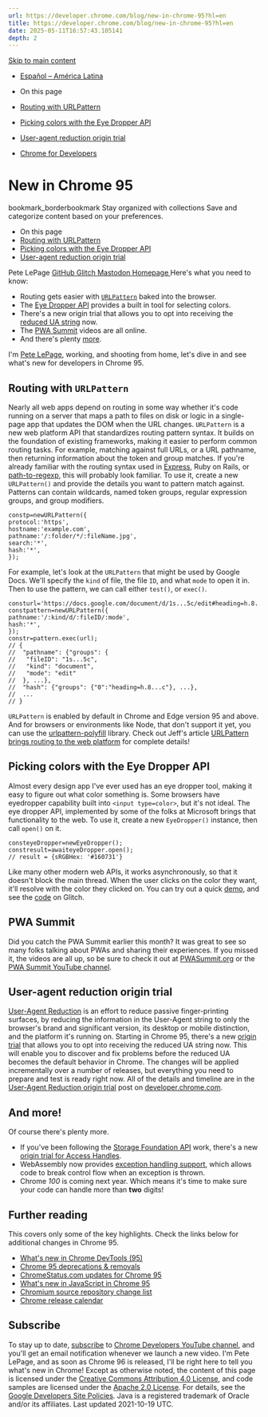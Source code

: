 ```yaml
---
url: https://developer.chrome.com/blog/new-in-chrome-95?hl=en
title: https://developer.chrome.com/blog/new-in-chrome-95?hl=en
date: 2025-05-11T16:57:43.105141
depth: 2
---
```


[ Skip to main content ](https://developer.chrome.com/blog/new-in-chrome-95?hl=en#main-content)
  * [Español – América Latina](https://developer.chrome.com/blog/new-in-chrome-95?hl=es-419)




  * On this page
  * [Routing with URLPattern](https://developer.chrome.com/blog/new-in-chrome-95?hl=en#urlpattern)
  * [Picking colors with the Eye Dropper API](https://developer.chrome.com/blog/new-in-chrome-95?hl=en#eyedropper)
  * [User-agent reduction origin trial](https://developer.chrome.com/blog/new-in-chrome-95?hl=en#reduced-ua-ot)


  * [ Chrome for Developers ](https://developer.chrome.com/)


#  New in Chrome 95 
bookmark_borderbookmark Stay organized with collections  Save and categorize content based on your preferences.
  * On this page
  * [Routing with URLPattern](https://developer.chrome.com/blog/new-in-chrome-95?hl=en#urlpattern)
  * [Picking colors with the Eye Dropper API](https://developer.chrome.com/blog/new-in-chrome-95?hl=en#eyedropper)
  * [User-agent reduction origin trial](https://developer.chrome.com/blog/new-in-chrome-95?hl=en#reduced-ua-ot)


Pete LePage 
[ GitHub ](https://github.com/petele) [ Glitch ](https://glitch.com/@petele) [ Mastodon ](https://techhub.social/@petele) [ Homepage ](https://petelepage.com/)
Here's what you need to know:
  * Routing gets easier with [`URLPattern`](https://developer.chrome.com/blog/new-in-chrome-95?hl=en#urlpattern) baked into the browser.
  * The [Eye Dropper API](https://developer.chrome.com/blog/new-in-chrome-95?hl=en#eyedropper) provides a built in tool for selecting colors.
  * There's a new origin trial that allows you to opt into receiving the [reduced UA string](https://developer.chrome.com/blog/new-in-chrome-95?hl=en#reduced-ua-ot) now.
  * The [PWA Summit](https://developer.chrome.com/blog/new-in-chrome-95?hl=en#pwa-summit) videos are all online.
  * And there's plenty [more](https://developer.chrome.com/blog/new-in-chrome-95?hl=en#more).


I'm [Pete LePage](https://petelepage.com), working, and shooting from home, let's dive in and see what's new for developers in Chrome 95.
## Routing with `URLPattern`
Nearly all web apps depend on routing in some way whether it's code running on a server that maps a path to files on disk or logic in a single-page app that updates the DOM when the URL changes. `URLPattern` is a new web platform API that standardizes routing pattern syntax.
It builds on the foundation of existing frameworks, making it easier to perform common routing tasks. For example, matching against full URLs, or a URL pathname, then returning information about the token and group matches.
If you're already familiar with the routing syntax used in [Express](https://expressjs.com/en/guide/routing.html), Ruby on Rails, or [path-to-regexp](https://www.npmjs.com/package/path-to-regexp), this will probably look familiar.
To use it, create a new `URLPattern()` and provide the details you want to pattern match against. Patterns can contain wildcards, named token groups, regular expression groups, and group modifiers.
```
constp=newURLPattern({
protocol:'https',
hostname:'example.com',
pathname:'/:folder/*/:fileName.jpg',
search:'*',
hash:'*',
});

```

For example, let's look at the `URLPattern` that might be used by Google Docs. We'll specify the `kind` of file, the file `ID`, and what `mode` to open it in. Then to use the pattern, we can call either `test()`, or `exec()`.
```
consturl='https://docs.google.com/document/d/1s...5c/edit#heading=h.8...c';
constpattern=newURLPattern({
pathname:'/:kind/d/:fileID/:mode',
hash:'*',
});
constr=pattern.exec(url);
// {
//  "pathname": {"groups": {
//   "fileID": "1s...5c",
//   "kind": "document",
//   "mode": "edit"
//  }, ...},
//  "hash": {"groups": {"0":"heading=h.8...c"}, ...},
//  ...
// }

```

`URLPattern` is enabled by default in Chrome and Edge version 95 and above. And for browsers or environments like Node, that don't support it yet, you can use the [urlpattern-polyfill](https://github.com/kenchris/urlpattern-polyfill) library.
Check out Jeff's article [URLPattern brings routing to the web platform](https://web.dev/urlpattern/) for complete details!
## Picking colors with the Eye Dropper API
Almost every design app I've ever used has an eye dropper tool, making it easy to figure out what color something is. Some browsers have eyedropper capability built into `<input type=color>`, but it's not ideal.
The eye dropper API, implemented by some of the folks at Microsoft brings that functionality to the web. To use it, create a new `EyeDropper()` instance, then call `open()` on it.
```
consteyeDropper=newEyeDropper();
constresult=awaiteyeDropper.open();
// result = {sRGBHex: '#160731'}

```

Like many other modern web APIs, it works asynchronously, so that it doesn't block the main thread. When the user clicks on the color they want, it'll resolve with the color they clicked on.
You can try out a quick [demo](https://eyedropper-sample.glitch.me/), and see the [code](https://glitch.com/edit/#!/eyedropper-sample?path=script.js) on Glitch.
## PWA Summit
Did you catch the PWA Summit earlier this month?
It was great to see so many folks talking about PWAs and sharing their experiences. If you missed it, the videos are all up, so be sure to check it out at [PWASummit.org](https://pwasummit.org) or the [PWA Summit YouTube channel](https://www.youtube.com/channel/UC1j3gvdVISAEO1_2MwA5oQw/videos).
## User-agent reduction origin trial
[User-Agent Reduction](https://blog.chromium.org/2021/09/user-agent-reduction-origin-trial-and-dates.html) is an effort to reduce passive finger-printing surfaces, by reducing the information in the User-Agent string to only the browser's brand and significant version, its desktop or mobile distinction, and the platform it's running on.
Starting in Chrome 95, there's a new [origin trial](https://developer.chrome.com/blog/user-agent-reduction-origin-trial/) that allows you to opt into receiving the reduced UA string now. This will enable you to discover and fix problems before the reduced UA becomes the default behavior in Chrome.
The changes will be applied incrementally over a number of releases, but everything you need to prepare and test is ready right now.
All of the details and timeline are in the [User-Agent Reduction origin trial](https://developer.chrome.com/blog/user-agent-reduction-origin-trial/) post on [developer.chrome.com](https://developer.chrome.com/blog).
## And more!
Of course there's plenty more.
  * If you've been following the [Storage Foundation API](https://chromestatus.com/feature/5670244905385984) work, there's a new [origin trial for Access Handles](https://developer.chrome.com/origintrials/#/view_trial/3378825620434714625).
  * WebAssembly now provides [exception handling support](https://developer.chrome.com/origintrials/#/view_trial/2393663201947418625), which allows code to break control flow when an exception is thrown.
  * Chrome _100_ is coming next year. Which means it's time to make sure your code can handle more than **two** digits!


## Further reading
This covers only some of the key highlights. Check the links below for additional changes in Chrome 95.
  * [What's new in Chrome DevTools (95)](https://developer.chrome.com/blog/new-in-devtools-95)
  * [Chrome 95 deprecations & removals](https://developer.chrome.com/blog/deps-rems-95)
  * [ChromeStatus.com updates for Chrome 95](https://www.chromestatus.com/features#milestone%3D95)
  * [What's new in JavaScript in Chrome 95](https://v8.dev/blog/v8-release-95)
  * [Chromium source repository change list](https://chromium.googlesource.com/chromium/src/+log/94.0.4606.56..95.0.4638.56)
  * [Chrome release calendar](https://chromiumdash.appspot.com/schedule)


## Subscribe
To stay up to date, [subscribe](https://goo.gl/6FP1a5) to [Chrome Developers YouTube channel](https://www.youtube.com/user/ChromeDevelopers/), and you'll get an email notification whenever we launch a new video.
I'm Pete LePage, and as soon as Chrome 96 is released, I'll be right here to tell you what's new in Chrome!
Except as otherwise noted, the content of this page is licensed under the [Creative Commons Attribution 4.0 License](https://creativecommons.org/licenses/by/4.0/), and code samples are licensed under the [Apache 2.0 License](https://www.apache.org/licenses/LICENSE-2.0). For details, see the [Google Developers Site Policies](https://developers.google.com/site-policies). Java is a registered trademark of Oracle and/or its affiliates.
Last updated 2021-10-19 UTC.

